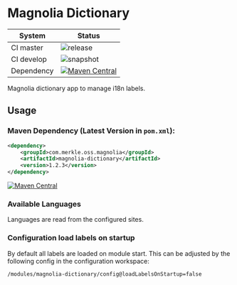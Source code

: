 # Magnolia Dictionary
System        | Status
--------------|------------------------------------------------
CI master     | ![release](https://github.com/namics/magnolia-dictionary/workflows/release%20and%20deploy/badge.svg)
CI develop    | ![snapshot](https://github.com/namics/magnolia-dictionary/workflows/deploy%20snapshot/badge.svg)
Dependency    | [![Maven Central](https://maven-badges.herokuapp.com/maven-central/com.merkle.oss.magnolia/magnolia-dictionary/badge.svg)](https://maven-badges.herokuapp.com/maven-central/com.merkle.oss.magnolia/magnolia-dictionary)


Magnolia dictionary app to manage i18n labels.

## Usage

### Maven Dependency (Latest Version in `pom.xml`):
```xml
<dependency>
    <groupId>com.merkle.oss.magnolia</groupId>
    <artifactId>magnolia-dictionary</artifactId>
    <version>1.2.3</version>
</dependency>
```

[![Maven Central](https://maven-badges.herokuapp.com/maven-central/com.merkle.oss.magnolia/magnolia-dictionary/badge.svg)](https://maven-badges.herokuapp.com/maven-central/com.merkle.oss.magnolia/magnolia-dictionary)

### Available Languages

Languages are read from the configured sites.

### Configuration load labels on startup
By default all labels are loaded on module start. This can be adjusted by the following config in the configuration workspace:
```
/modules/magnolia-dictionary/config@loadLabelsOnStartup=false
```